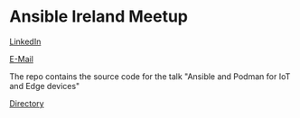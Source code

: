 # Ansible Ireland Meetup 

[LinkedIn](https://www.linkedin.com/in/florianmoss/)

[E-Mail](mailto:fmoss@redhat.com)

The repo contains the source code for the talk "Ansible and Podman for IoT and Edge devices"

[Directory](ansible_code/)




